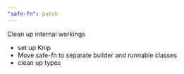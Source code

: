 ```yaml
---
"safe-fn": patch
---
```


Clean up internal workings

- set up Knip
- Move safe-fn to separate builder and runnable classes
- clean up types
